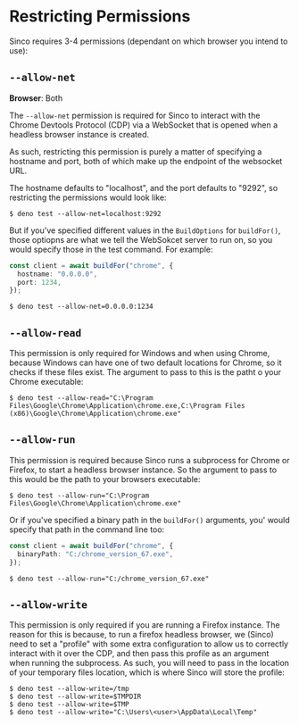 # Restricting Permissions

Sinco requires 3-4 permissions (dependant on which browser you intend to use):

## `--allow-net`

**Browser**: Both

The `--allow-net` permission is required for Sinco to interact with the Chrome
Devtools Protocol (CDP) via a WebSocket that is opened when a headless browser
instance is created.

As such, restricting this permission is purely a matter of specifying a hostname
and port, both of which make up the endpoint of the websocket URL.

The hostname defaults to "localhost", and the port defaults to "9292", so
restricting the permissions would look like:

```shell
$ deno test --allow-net=localhost:9292
```

But if you've specified different values in the `BuildOptions` for `buildFor()`,
those optiopns are what we tell the WebSokcet server to run on, so you would
specify those in the test command. For example:

```ts
const client = await buildFor("chrome", {
  hostname: "0.0.0.0",
  port: 1234,
});
```

```shell
$ deno test --allow-net=0.0.0.0:1234
```

## `--allow-read`

This permission is only required for Windows and when using Chrome, because
Windows can have one of two default locations for Chrome, so it checks if these
files exist. The argument to pass to this is the patht o your Chrome executable:

```shell
$ deno test --allow-read="C:\Program Files\Google\Chrome\Application\chrome.exe,C:\Program Files (x86)\Google\Chrome\Application\chrome.exe"
```

## `--allow-run`

This permission is required because Sinco runs a subprocess for Chrome or
Firefox, to start a headless browser instance. So the argument to pass to this
would be the path to your browsers executable:

```shell
$ deno test --allow-run="C:\Program Files\Google\Chrome\Application\chrome.exe"
```

Or if you've specified a binary path in the `buildFor()` arguments, you' would
specify that path in the command line too:

```ts
const client = await buildFor("chrome", {
  binaryPath: "C:/chrome_version_67.exe",
});
```

```shell
$ deno test --allow-run="C:/chrome_version_67.exe"
```

## `--allow-write`

This permission is only required if you are running a Firefox instance. The
reason for this is because, to run a firefox headless browser, we (Sinco) need
to set a "profile" with some extra configuration to allow us to correctly
interact with it over the CDP, and then pass this profile as an argument when
running the subprocess. As such, you will need to pass in the location of your
temporary files location, which is where Sinco will store the profile:

```shell
$ deno test --allow-write=/tmp
$ deno test --allow-write=$TMPDIR
$ deno test --allow-write=$TMP
$ deno test --allow-write="C:\Users\<user>\AppData\Local\Temp"
```

